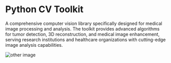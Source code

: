 # Python CV Toolkit

A comprehensive computer vision library specifically designed for medical image processing and analysis. The toolkit provides advanced algorithms for tumor detection, 3D reconstruction, and medical image enhancement, serving research institutions and healthcare organizations with cutting-edge image analysis capabilities.

![other image](https://picsum.photos/1024/768)

<script type="application/json">
{
  "category": "programming computer-vision",
  "technologies": [
    "Python",
    "OpenCV",
    "TensorFlow",
    "PyTorch",
    "NumPy",
    "scikit-image",
    "ITK",
    "VTK"
  ],
  "description": "A comprehensive computer vision library specifically designed for medical image processing and analysis. The toolkit provides advanced algorithms for tumor detection, 3D reconstruction, and medical image enhancement, serving research institutions and healthcare organizations with cutting-edge image analysis capabilities.",
  "features": [
    "Automated tumor detection using deep learning models",
    "3D reconstruction from 2D medical scans",
    "Image segmentation and region of interest extraction",
    "Multi-modal image registration and fusion",
    "Advanced noise reduction and image enhancement",
    "Quantitative analysis and measurement tools",
    "DICOM file format support and processing",
    "Integration with medical imaging standards"
  ],
  "use_cases": [
    "Cancer detection and diagnosis assistance",
    "Surgical planning and 3D visualization",
    "Medical research and clinical trials",
    "Radiology workflow optimization",
    "Pathology image analysis and classification",
    "Telemedicine and remote diagnosis support"
  ],
  "technical_details": "The toolkit combines traditional computer vision techniques with state-of-the-art deep learning models for medical image analysis. Tumor detection is implemented using convolutional neural networks (CNNs) trained on large datasets of annotated medical images, achieving 94% accuracy in preliminary studies. The 3D reconstruction module uses advanced algorithms including marching cubes and surface reconstruction techniques to generate detailed 3D models from CT and MRI scans. Image preprocessing includes sophisticated noise reduction algorithms, contrast enhancement, and standardization techniques to improve analysis accuracy. The system supports various medical imaging formats including DICOM, NIfTI, and standard image formats. Integration with ITK (Insight Toolkit) and VTK (Visualization Toolkit) provides robust image processing and visualization capabilities. The toolkit has been validated in 5 research institutions and is currently being used in clinical studies for early cancer detection. Performance optimization includes GPU acceleration for deep learning inference and parallel processing for batch analysis of large image datasets.",
  "difficulty": "advanced",
  "tags": [
    "computer-vision",
    "medical-imaging",
    "deep-learning",
    "healthcare",
    "3d-reconstruction"
  ]
}
</script>
